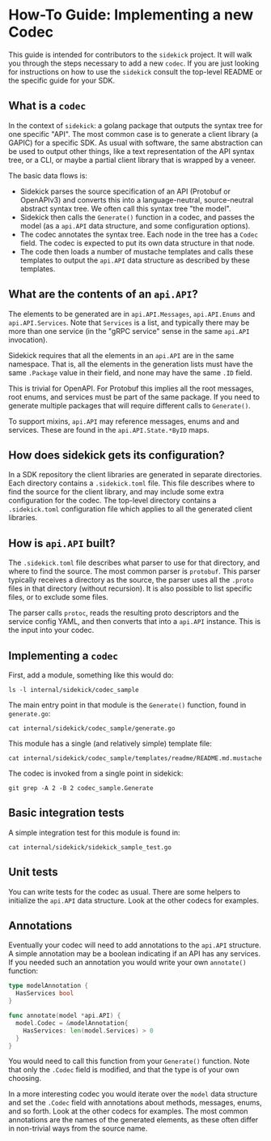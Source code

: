 # How-To Guide: Implementing a new Codec

This guide is intended for contributors to the `sidekick` project. It will walk
you through the steps necessary to add a new `codec`. If you are just looking
for instructions on how to use the `sidekick` consult the top-level README or
the specific guide for your SDK.

## What is a `codec`

In the context of `sidekick`: a golang package that outputs the syntax tree for
one specific "API". The most common case is to generate a client library (a
GAPIC) for a specific SDK. As usual with software, the same abstraction can be
used to output other things, like a text representation of the API syntax tree,
or a CLI, or maybe a partial client library that is wrapped by a veneer.

The basic data flows is:

- Sidekick parses the source specification of an API (Protobuf or OpenAPIv3) and
  converts this into a language-neutral, source-neutral abstract syntax tree. We
  often call this syntax tree "the model".
- Sidekick then calls the `Generate()` function in a codec, and passes the model
  (as a `api.API` data structure, and some configuration options).
- The codec annotates the syntax tree. Each node in the tree has a `Codec`
  field. The codec is expected to put its own data structure in that node.
- The code then loads a number of mustache templates and calls these templates
  to output the `api.API` data structure as described by these templates.

## What are the contents of an `api.API`?

The elements to be generated are in `api.API.Messages`, `api.API.Enums` and
`api.API.Services`. Note that `Services` is a list, and typically there may be
more than one service (in the "gRPC service" sense in the same `api.API`
invocation).

Sidekick requires that all the elements in an `api.API` are in the same
namespace. That is, all the elements in the generation lists must have the same
`.Package` value in their field, and none may have the same `.ID` field.

This is trivial for OpenAPI. For Protobuf this implies all the root messages,
root enums, and services must be part of the same package. If you need to
generate multiple packages that will require different calls to `Generate()`.

To support mixins, `api.API` may reference messages, enums and and services.
These are found in the `api.API.State.*ByID` maps.

## How does sidekick gets its configuration?

In a SDK repository the client libraries are generated in separate directories.
Each directory contains a `.sidekick.toml` file. This file describes where to
find the source for the client library, and may include some extra configuration
for the codec. The top-level directory contains a `.sidekick.toml` configuration
file which applies to all the generated client libraries.

## How is `api.API` built?

The `.sidekick.toml` file describes what parser to use for that directory, and
where to find the source. The most common parser is `protobuf`. This parser
typically receives a directory as the source, the parser uses all the `.proto`
files in that directory (without recursion). It is also possible to list
specific files, or to exclude some files.

The parser calls `protoc`, reads the resulting proto descriptors and the service
config YAML, and then converts that into a `api.API` instance. This is the input
into your codec.

## Implementing a `codec`

First, add a module, something like this would do:

```shell
ls -l internal/sidekick/codec_sample
```

The main entry point in that module is the `Generate()` function, found in
`generate.go`:

```shell
cat internal/sidekick/codec_sample/generate.go
```

This module has a single (and relatively simple) template file:

```shell
cat internal/sidekick/codec_sample/templates/readme/README.md.mustache
```

The codec is invoked from a single point in sidekick:

```shell
git grep -A 2 -B 2 codec_sample.Generate
```

## Basic integration tests

A simple integration test for this module is found in:

```shell
cat internal/sidekick/sidekick_sample_test.go
```

## Unit tests

You can write tests for the codec as usual. There are some helpers to initialize
the `api.API` data structure. Look at the other codecs for examples.

## Annotations

Eventually your codec will need to add annotations to the `api.API` structure. A
simple annotation may be a boolean indicating if an API has any services. If you
needed such an annotation you would write your own `annotate()` function:

```go
type modelAnnotation {
  HasServices bool
}

func annotate(model *api.API) {
  model.Codec = &modelAnnotation{
    HasServices: len(model.Services) > 0
  }
}
```

You would need to call this function from your `Generate()` function. Note that
only the `.Codec` field is modified, and that the type is of your own choosing.

In a more interesting codec you would iterate over the `model` data structure
and set the `.Codec` field with annotations about methods, messages, enums, and
so forth. Look at the other codecs for examples. The most common annotations are
the names of the generated elements, as these often differ in non-trivial ways
from the source name.
